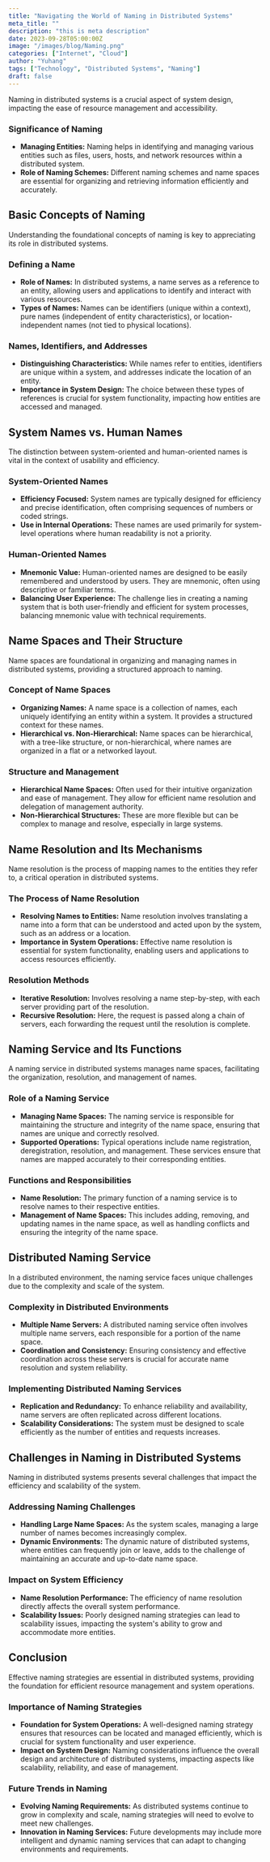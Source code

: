 ```yaml
---
title: "Navigating the World of Naming in Distributed Systems"
meta_title: ""
description: "this is meta description"
date: 2023-09-28T05:00:00Z
image: "/images/blog/Naming.png"
categories: ["Internet", "Cloud"]
author: "Yuhang"
tags: ["Technology", "Distributed Systems", "Naming"]
draft: false
---
```


Naming in distributed systems is a crucial aspect of system design, impacting the ease of resource management and accessibility.

### Significance of Naming

- **Managing Entities:** Naming helps in identifying and managing various entities such as files, users, hosts, and network resources within a distributed system.
- **Role of Naming Schemes:** Different naming schemes and name spaces are essential for organizing and retrieving information efficiently and accurately.

## Basic Concepts of Naming

Understanding the foundational concepts of naming is key to appreciating its role in distributed systems.

### Defining a Name

- **Role of Names:** In distributed systems, a name serves as a reference to an entity, allowing users and applications to identify and interact with various resources.
- **Types of Names:** Names can be identifiers (unique within a context), pure names (independent of entity characteristics), or location-independent names (not tied to physical locations).

### Names, Identifiers, and Addresses

- **Distinguishing Characteristics:** While names refer to entities, identifiers are unique within a system, and addresses indicate the location of an entity.
- **Importance in System Design:** The choice between these types of references is crucial for system functionality, impacting how entities are accessed and managed.

## System Names vs. Human Names

The distinction between system-oriented and human-oriented names is vital in the context of usability and efficiency.

### System-Oriented Names

- **Efficiency Focused:** System names are typically designed for efficiency and precise identification, often comprising sequences of numbers or coded strings.
- **Use in Internal Operations:** These names are used primarily for system-level operations where human readability is not a priority.

### Human-Oriented Names

- **Mnemonic Value:** Human-oriented names are designed to be easily remembered and understood by users. They are mnemonic, often using descriptive or familiar terms.
- **Balancing User Experience:** The challenge lies in creating a naming system that is both user-friendly and efficient for system processes, balancing mnemonic value with technical requirements.

## Name Spaces and Their Structure

Name spaces are foundational in organizing and managing names in distributed systems, providing a structured approach to naming.

### Concept of Name Spaces

- **Organizing Names:** A name space is a collection of names, each uniquely identifying an entity within a system. It provides a structured context for these names.
- **Hierarchical vs. Non-Hierarchical:** Name spaces can be hierarchical, with a tree-like structure, or non-hierarchical, where names are organized in a flat or a networked layout.

### Structure and Management

- **Hierarchical Name Spaces:** Often used for their intuitive organization and ease of management. They allow for efficient name resolution and delegation of management authority.
- **Non-Hierarchical Structures:** These are more flexible but can be complex to manage and resolve, especially in large systems.

## Name Resolution and Its Mechanisms

Name resolution is the process of mapping names to the entities they refer to, a critical operation in distributed systems.

### The Process of Name Resolution

- **Resolving Names to Entities:** Name resolution involves translating a name into a form that can be understood and acted upon by the system, such as an address or a location.
- **Importance in System Operations:** Effective name resolution is essential for system functionality, enabling users and applications to access resources efficiently.

### Resolution Methods

- **Iterative Resolution:** Involves resolving a name step-by-step, with each server providing part of the resolution.
- **Recursive Resolution:** Here, the request is passed along a chain of servers, each forwarding the request until the resolution is complete.

## Naming Service and Its Functions

A naming service in distributed systems manages name spaces, facilitating the organization, resolution, and management of names.

### Role of a Naming Service

- **Managing Name Spaces:** The naming service is responsible for maintaining the structure and integrity of the name space, ensuring that names are unique and correctly resolved.
- **Supported Operations:** Typical operations include name registration, deregistration, resolution, and management. These services ensure that names are mapped accurately to their corresponding entities.

### Functions and Responsibilities

- **Name Resolution:** The primary function of a naming service is to resolve names to their respective entities.
- **Management of Name Spaces:** This includes adding, removing, and updating names in the name space, as well as handling conflicts and ensuring the integrity of the name space.

## Distributed Naming Service

In a distributed environment, the naming service faces unique challenges due to the complexity and scale of the system.

### Complexity in Distributed Environments

- **Multiple Name Servers:** A distributed naming service often involves multiple name servers, each responsible for a portion of the name space.
- **Coordination and Consistency:** Ensuring consistency and effective coordination across these servers is crucial for accurate name resolution and system reliability.

### Implementing Distributed Naming Services

- **Replication and Redundancy:** To enhance reliability and availability, name servers are often replicated across different locations.
- **Scalability Considerations:** The system must be designed to scale efficiently as the number of entities and requests increases.

## Challenges in Naming in Distributed Systems

Naming in distributed systems presents several challenges that impact the efficiency and scalability of the system.

### Addressing Naming Challenges

- **Handling Large Name Spaces:** As the system scales, managing a large number of names becomes increasingly complex.
- **Dynamic Environments:** The dynamic nature of distributed systems, where entities can frequently join or leave, adds to the challenge of maintaining an accurate and up-to-date name space.

### Impact on System Efficiency

- **Name Resolution Performance:** The efficiency of name resolution directly affects the overall system performance.
- **Scalability Issues:** Poorly designed naming strategies can lead to scalability issues, impacting the system's ability to grow and accommodate more entities.

## Conclusion

Effective naming strategies are essential in distributed systems, providing the foundation for efficient resource management and system operations.

### Importance of Naming Strategies

- **Foundation for System Operations:** A well-designed naming strategy ensures that resources can be located and managed efficiently, which is crucial for system functionality and user experience.
- **Impact on System Design:** Naming considerations influence the overall design and architecture of distributed systems, impacting aspects like scalability, reliability, and ease of management.

### Future Trends in Naming

- **Evolving Naming Requirements:** As distributed systems continue to grow in complexity and scale, naming strategies will need to evolve to meet new challenges.
- **Innovation in Naming Services:** Future developments may include more intelligent and dynamic naming services that can adapt to changing environments and requirements.
